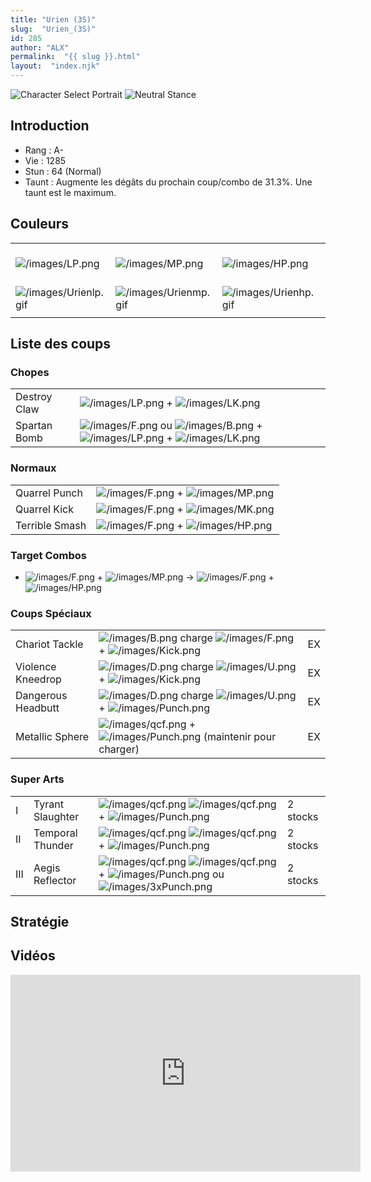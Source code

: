 ```yaml
---
title: "Urien (3S)"
slug:  "Urien_(3S)"
id: 285
author: "ALX"
permalink:  "{{ slug }}.html"
layout:  "index.njk"
---
```


![Character Select
Portrait](/images/Urien3sport.gif "Character Select Portrait") ![Neutral
Stance](/images/Urien3s-stance.gif "Neutral Stance")

## Introduction

- Rang : A-
- Vie : 1285
- Stun : 64 (Normal)
- Taunt : Augmente les dégâts du prochain coup/combo de 31.3%. Une taunt
  est le maximum.

## Couleurs

|                                                |                                                |                                                |                                                |                                                |                                                |                                                                                                              |
|------------------------------------------------|------------------------------------------------|------------------------------------------------|------------------------------------------------|------------------------------------------------|------------------------------------------------|--------------------------------------------------------------------------------------------------------------|
| ![](/images/LP.png "/images/LP.png")           | ![](/images/MP.png "/images/MP.png")           | ![](/images/HP.png "/images/HP.png")           | ![](/images/LK.png "/images/LK.png")           | ![](/images/MK.png "/images/MK.png")           | ![](/images/HK.png "/images/HK.png")           | ![](/images/LP.png "/images/LP.png")![](/images/MK.png "/images/MK.png")![](/images/HP.png "/images/HP.png") |
| ![](/images/Urienlp.gif "/images/Urienlp.gif") | ![](/images/Urienmp.gif "/images/Urienmp.gif") | ![](/images/Urienhp.gif "/images/Urienhp.gif") | ![](/images/Urienlk.gif "/images/Urienlk.gif") | ![](/images/Urienmk.gif "/images/Urienmk.gif") | ![](/images/Urienhk.gif "/images/Urienhk.gif") | ![](/images/Urienlpmkhp.gif "/images/Urienlpmkhp.gif")                                                       |
|                                                |                                                |                                                |                                                |                                                |                                                |                                                                                                              |

## Liste des coups

### Chopes

|              |                                                                                                                                                        |
|--------------|--------------------------------------------------------------------------------------------------------------------------------------------------------|
| Destroy Claw | ![](/images/LP.png "/images/LP.png") + ![](/images/LK.png "/images/LK.png")                                                                            |
| Spartan Bomb | ![](/images/F.png "/images/F.png") ou ![](/images/B.png "/images/B.png") + ![](/images/LP.png "/images/LP.png") + ![](/images/LK.png "/images/LK.png") |

### Normaux

|                |                                                                           |
|----------------|---------------------------------------------------------------------------|
| Quarrel Punch  | ![](/images/F.png "/images/F.png") + ![](/images/MP.png "/images/MP.png") |
| Quarrel Kick   | ![](/images/F.png "/images/F.png") + ![](/images/MK.png "/images/MK.png") |
| Terrible Smash | ![](/images/F.png "/images/F.png") + ![](/images/HP.png "/images/HP.png") |

### Target Combos

- ![](/images/F.png "/images/F.png") +
  ![](/images/MP.png "/images/MP.png") -\>
  ![](/images/F.png "/images/F.png") +
  ![](/images/HP.png "/images/HP.png")

### Coups Spéciaux

|                    |                                                                                                                           |     |
|--------------------|---------------------------------------------------------------------------------------------------------------------------|-----|
| Chariot Tackle     | ![](/images/B.png "/images/B.png") charge ![](/images/F.png "/images/F.png") + ![](/images/Kick.png "/images/Kick.png")   | EX  |
| Violence Kneedrop  | ![](/images/D.png "/images/D.png") charge ![](/images/U.png "/images/U.png") + ![](/images/Kick.png "/images/Kick.png")   | EX  |
| Dangerous Headbutt | ![](/images/D.png "/images/D.png") charge ![](/images/U.png "/images/U.png") + ![](/images/Punch.png "/images/Punch.png") | EX  |
| Metallic Sphere    | ![](/images/qcf.png "/images/qcf.png") + ![](/images/Punch.png "/images/Punch.png") (maintenir pour charger)              | EX  |

### Super Arts

|     |                  |                                                                                                                                                                              |          |
|-----|------------------|------------------------------------------------------------------------------------------------------------------------------------------------------------------------------|----------|
| I   | Tyrant Slaughter | ![](/images/qcf.png "/images/qcf.png") ![](/images/qcf.png "/images/qcf.png") + ![](/images/Punch.png "/images/Punch.png")                                                   | 2 stocks |
| II  | Temporal Thunder | ![](/images/qcf.png "/images/qcf.png") ![](/images/qcf.png "/images/qcf.png") + ![](/images/Punch.png "/images/Punch.png")                                                   | 2 stocks |
| III | Aegis Reflector  | ![](/images/qcf.png "/images/qcf.png") ![](/images/qcf.png "/images/qcf.png") + ![](/images/Punch.png "/images/Punch.png") ou ![](/images/3xPunch.png "/images/3xPunch.png") | 2 stocks |

## Stratégie

## Vidéos

<iframe width='560' height='315' src='https://www.youtube.com/embed/INEXgoKY3a4' title='YouTube video player' frameborder='0' allow='accelerometer; autoplay; clipboard-write; encrypted-media; gyroscope; picture-in-picture; web-share' allowfullscreen></iframe>
